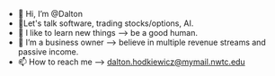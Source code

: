- 👋 Hi, I’m @Dalton
- 👀Let's talk software, trading stocks/options, AI.
- 🌱 I like to learn new things --> be a good human.
- 💞️ I’m a business owner --> believe in multiple revenue streams and passive income.
- 📫 How to reach me --> dalton.hodkiewicz@mymail.nwtc.edu

<!---
dhodkiewicz/dhodkiewicz is a ✨ special ✨ repository because its `README.md` (this file) appears on your GitHub profile.
You can click the Preview link to take a look at your changes.
--->

